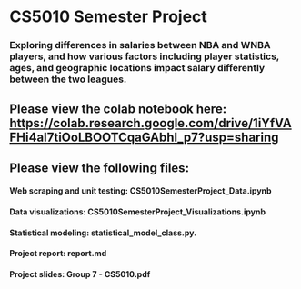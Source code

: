 # CS5010 Semester Project
### Exploring differences in salaries between NBA and WNBA players, and how various factors including player statistics, ages, and geographic locations impact salary differently between the two leagues.

## Please view the colab notebook here: https://colab.research.google.com/drive/1iYfVAFHi4aI7tiOoLBOOTCqaGAbhl_p7?usp=sharing

## Please view the following files:
#### Web scraping and unit testing: CS5010SemesterProject_Data.ipynb
#### Data visualizations: CS5010SemesterProject_Visualizations.ipynb
#### Statistical modeling: statistical_model_class.py. 
#### Project report: report.md
#### Project slides: Group 7 - CS5010.pdf

